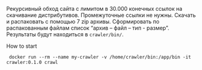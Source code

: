 Рекурсивный обход сайта с лимитом в 30.000 конечных ссылок на скачивание дистрибутивов. 
Промежуточные ссылки не нужны. 
Cкачать и распаковать с помощью 7 zip архивы. 
Сформировать по распакованным файлам список “архив – файл – тип - размер”.
Результаты будут находиться в `crawler/bin/`.


How to start
```
 docker run --rm --name my-crawler -v /home/crawler/bin:/app/bin -it crawler:0.1.0 crawl
```
